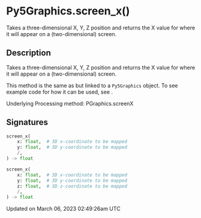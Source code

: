 # Py5Graphics.screen_x()

Takes a three-dimensional X, Y, Z position and returns the X value for where it will appear on a (two-dimensional) screen.

## Description

Takes a three-dimensional X, Y, Z position and returns the X value for where it will appear on a (two-dimensional) screen.

This method is the same as [](sketch_screen_x) but linked to a `Py5Graphics` object. To see example code for how it can be used, see [](sketch_screen_x).

Underlying Processing method: PGraphics.screenX

## Signatures

```python
screen_x(
    x: float,  # 3D x-coordinate to be mapped
    y: float,  # 3D y-coordinate to be mapped
    /,
) -> float

screen_x(
    x: float,  # 3D x-coordinate to be mapped
    y: float,  # 3D y-coordinate to be mapped
    z: float,  # 3D z-coordinate to be mapped
    /,
) -> float
```

Updated on March 06, 2023 02:49:26am UTC
